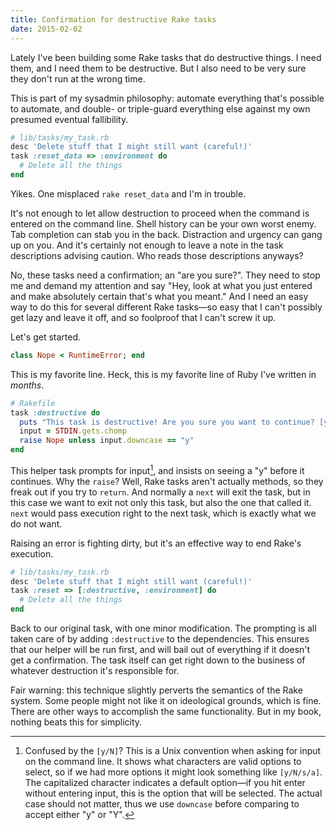 ```yaml
---
title: Confirmation for destructive Rake tasks
date: 2015-02-02
---
```


Lately I've been building some Rake tasks that do destructive things. I need them, and I need them to be destructive. But I also need to be very sure they don't run at the wrong time.

This is part of my sysadmin philosophy: automate everything that's possible to automate, and double- or triple-guard everything else against my own presumed eventual fallibility.

```ruby
# lib/tasks/my_task.rb
desc 'Delete stuff that I might still want (careful!)'
task :reset_data => :environment do
  # Delete all the things
end
```

Yikes. One misplaced `rake reset_data` and I'm in trouble.

It's not enough to let allow destruction to proceed when the command is entered on the command line. Shell history can be your own worst enemy. Tab completion can stab you in the back. Distraction and urgency can gang up on you. And it's certainly not enough to leave a note in the task descriptions advising caution. Who reads those descriptions anyways?

No, these tasks need a confirmation; an "are you sure?". They need to stop me and demand my attention and say "Hey, look at what you just entered and make absolutely certain that's what you meant." And I need an easy way to do this for several different Rake tasks—so easy that I can't possibly get lazy and leave it off, and so foolproof that I can't screw it up.

Let's get started.

```ruby
class Nope < RuntimeError; end
```

This is my favorite line. Heck, this is my favorite line of Ruby I've written in *months*.

```ruby
# Rakefile
task :destructive do
  puts "This task is destructive! Are you sure you want to continue? [y/N]"
  input = STDIN.gets.chomp
  raise Nope unless input.downcase == "y"
end
```

This helper task prompts for input[^1], and insists on seeing a "y" before it continues. Why the `raise`? Well, Rake tasks aren't actually methods, so they freak out if you try to `return`. And normally a `next` will exit the task, but in this case we want to exit not only this task, but also the one that called it. `next` would pass execution right to the next task, which is exactly what we do not want.

Raising an error is fighting dirty, but it's an effective way to end Rake's execution.

```ruby
# lib/tasks/my_task.rb
desc 'Delete stuff that I might still want (careful!)'
task :reset => [:destructive, :environment] do
  # Delete all the things
end
```

Back to our original task, with one minor modification. The prompting is all taken care of by adding `:destructive` to the dependencies. This ensures that our helper will be run first, and will bail out of everything if it doesn't get a confirmation. The task itself can get right down to the business of whatever destruction it's responsible for.

Fair warning: this technique slightly perverts the semantics of the Rake system. Some people might not like it on ideological grounds, which is fine. There are other ways to accomplish the same functionality. But in my book, nothing beats this for simplicity.

[^1]: Confused by the `[y/N]`? This is a Unix convention when asking for input on the command line. It shows what characters are valid options to select, so if we had more options it might look something like `[y/N/s/a]`. The capitalized character indicates a default option—if you hit enter without entering input, this is the option that will be selected. The actual case should not matter, thus we use `downcase` before comparing to accept either "y" or "Y".
